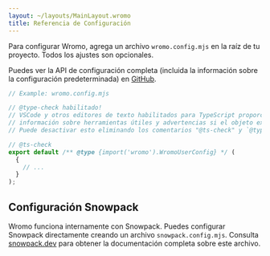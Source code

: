 ```yaml
---
layout: ~/layouts/MainLayout.wromo
title: Referencia de Configuración
---
```


Para configurar Wromo, agrega un archivo `wromo.config.mjs` en la raíz de tu proyecto. Todos los ajustes son opcionales.

Puedes ver la API de configuración completa (incluida la información sobre la configuración predeterminada) en [GitHub](https://github.com/Wromo/wromo/blob/latest/packages/wromo/src/@types/config.ts).

```js
// Example: wromo.config.mjs

// @type-check habilitado!
// VSCode y otros editores de texto habilitados para TypeScript proporcionarán autocompletado,
// información sobre herramientas útiles y advertencias si el objeto exportado no es válido.
// Puede desactivar esto eliminando los comentarios "@ts-check" y `@type` a continuación.

// @ts-check
export default /** @type {import('wromo').WromoUserConfig} */ (
  {
    // ...
  }
);
```

## Configuración Snowpack

Wromo funciona internamente con Snowpack. Puedes configurar Snowpack directamente creando un archivo `snowpack.config.mjs`. Consulta [snowpack.dev](https://www.snowpack.dev/reference/configuration) para obtener la documentación completa sobre este archivo.
